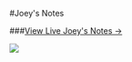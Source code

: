#Joey's Notes

###[View Live Joey's Notes &rarr;](https://notes.miaowu.org)

![](http://notes.miaowu.org/img/blog-desktop.jpg)



